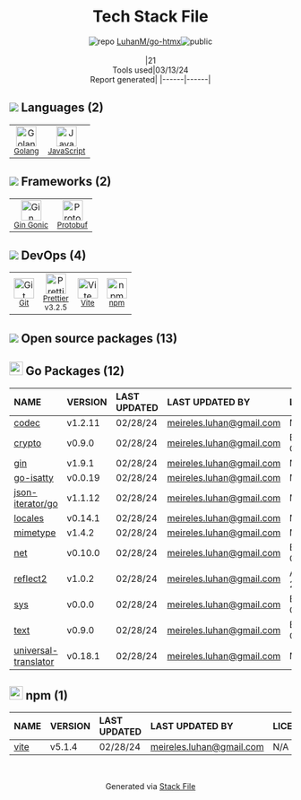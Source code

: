<!--
&lt;--- Readme.md Snippet without images Start ---&gt;
## Tech Stack
LuhanM/go-htmx is built on the following main stack:

- [Golang](http://golang.org/) – Languages
- [JavaScript](https://developer.mozilla.org/en-US/docs/Web/JavaScript) – Languages
- [Gin Gonic](https://gin-gonic.com/) – Frameworks (Full Stack)
- [Protobuf](https://developers.google.com/protocol-buffers/) – Serialization Frameworks
- [Prettier](https://prettier.io/) – Code Review
- [Vite](https://vitejs.dev/) – JS Build Tools / JS Task Runners

Full tech stack [here](/techstack.md)

&lt;--- Readme.md Snippet without images End ---&gt;

&lt;--- Readme.md Snippet with images Start ---&gt;
## Tech Stack
LuhanM/go-htmx is built on the following main stack:

- <img width='25' height='25' src='https://img.stackshare.io/service/1005/O6AczwfV_400x400.png' alt='Golang'/> [Golang](http://golang.org/) – Languages
- <img width='25' height='25' src='https://img.stackshare.io/service/1209/javascript.jpeg' alt='JavaScript'/> [JavaScript](https://developer.mozilla.org/en-US/docs/Web/JavaScript) – Languages
- <img width='25' height='25' src='https://img.stackshare.io/service/4221/7894478.png' alt='Gin Gonic'/> [Gin Gonic](https://gin-gonic.com/) – Frameworks (Full Stack)
- <img width='25' height='25' src='https://img.stackshare.io/service/4393/ma2jqJKH_400x400.png' alt='Protobuf'/> [Protobuf](https://developers.google.com/protocol-buffers/) – Serialization Frameworks
- <img width='25' height='25' src='https://img.stackshare.io/service/7035/default_66f265943abed56bcdbfca1c866a4261b1fbb063.jpg' alt='Prettier'/> [Prettier](https://prettier.io/) – Code Review
- <img width='25' height='25' src='https://img.stackshare.io/service/21547/default_1aeac791cde11ff66cc0b20dcc6144eeb185c905.png' alt='Vite'/> [Vite](https://vitejs.dev/) – JS Build Tools / JS Task Runners

Full tech stack [here](/techstack.md)

&lt;--- Readme.md Snippet with images End ---&gt;
-->
<div align="center">

# Tech Stack File
![](https://img.stackshare.io/repo.svg "repo") [LuhanM/go-htmx](https://github.com/LuhanM/go-htmx)![](https://img.stackshare.io/public_badge.svg "public")
<br/><br/>
|21<br/>Tools used|03/13/24 <br/>Report generated|
|------|------|
</div>

## <img src='https://img.stackshare.io/languages.svg'/> Languages (2)
<table><tr>
  <td align='center'>
  <img width='36' height='36' src='https://img.stackshare.io/service/1005/O6AczwfV_400x400.png' alt='Golang'>
  <br>
  <sub><a href="http://golang.org/">Golang</a></sub>
  <br>
  <sub></sub>
</td>

<td align='center'>
  <img width='36' height='36' src='https://img.stackshare.io/service/1209/javascript.jpeg' alt='JavaScript'>
  <br>
  <sub><a href="https://developer.mozilla.org/en-US/docs/Web/JavaScript">JavaScript</a></sub>
  <br>
  <sub></sub>
</td>

</tr>
</table>

## <img src='https://img.stackshare.io/frameworks.svg'/> Frameworks (2)
<table><tr>
  <td align='center'>
  <img width='36' height='36' src='https://img.stackshare.io/service/4221/7894478.png' alt='Gin Gonic'>
  <br>
  <sub><a href="https://gin-gonic.com/">Gin Gonic</a></sub>
  <br>
  <sub></sub>
</td>

<td align='center'>
  <img width='36' height='36' src='https://img.stackshare.io/service/4393/ma2jqJKH_400x400.png' alt='Protobuf'>
  <br>
  <sub><a href="https://developers.google.com/protocol-buffers/">Protobuf</a></sub>
  <br>
  <sub></sub>
</td>

</tr>
</table>

## <img src='https://img.stackshare.io/devops.svg'/> DevOps (4)
<table><tr>
  <td align='center'>
  <img width='36' height='36' src='https://img.stackshare.io/service/1046/git.png' alt='Git'>
  <br>
  <sub><a href="http://git-scm.com/">Git</a></sub>
  <br>
  <sub></sub>
</td>

<td align='center'>
  <img width='36' height='36' src='https://img.stackshare.io/service/7035/default_66f265943abed56bcdbfca1c866a4261b1fbb063.jpg' alt='Prettier'>
  <br>
  <sub><a href="https://prettier.io/">Prettier</a></sub>
  <br>
  <sub>v3.2.5</sub>
</td>

<td align='center'>
  <img width='36' height='36' src='https://img.stackshare.io/service/21547/default_1aeac791cde11ff66cc0b20dcc6144eeb185c905.png' alt='Vite'>
  <br>
  <sub><a href="https://vitejs.dev/">Vite</a></sub>
  <br>
  <sub></sub>
</td>

<td align='center'>
  <img width='36' height='36' src='https://img.stackshare.io/service/1120/lejvzrnlpb308aftn31u.png' alt='npm'>
  <br>
  <sub><a href="https://www.npmjs.com/">npm</a></sub>
  <br>
  <sub></sub>
</td>

</tr>
</table>


## <img src='https://img.stackshare.io/group.svg' /> Open source packages (13)</h2>

## <img width='24' height='24' src='https://img.stackshare.io/service/21112/default_1346bbda8fe03e4dce5601323a3ca47a10c1ae36.png'/> Go Packages (12)

|NAME|VERSION|LAST UPDATED|LAST UPDATED BY|LICENSE|VULNERABILITIES|
|:------|:------|:------|:------|:------|:------|
|[codec](https://pkg.go.dev/github.com/ugorji/go/codec)|v1.2.11|02/28/24|meireles.luhan@gmail.com |MIT|N/A|
|[crypto](https://pkg.go.dev/golang.org/x/crypto)|v0.9.0|02/28/24|meireles.luhan@gmail.com |BSD-3-Clause|N/A|
|[gin](https://pkg.go.dev/github.com/gin-gonic/gin)|v1.9.1|02/28/24|meireles.luhan@gmail.com |MIT|N/A|
|[go-isatty](https://pkg.go.dev/github.com/mattn/go-isatty)|v0.0.19|02/28/24|meireles.luhan@gmail.com |MIT|N/A|
|[json-iterator/go](https://pkg.go.dev/github.com/json-iterator/go)|v1.1.12|02/28/24|meireles.luhan@gmail.com |MIT|N/A|
|[locales](https://pkg.go.dev/github.com/go-playground/locales)|v0.14.1|02/28/24|meireles.luhan@gmail.com |MIT|N/A|
|[mimetype](https://pkg.go.dev/github.com/gabriel-vasile/mimetype)|v1.4.2|02/28/24|meireles.luhan@gmail.com |MIT|N/A|
|[net](https://pkg.go.dev/golang.org/x/net)|v0.10.0|02/28/24|meireles.luhan@gmail.com |BSD-3-Clause|N/A|
|[reflect2](https://pkg.go.dev/github.com/modern-go/reflect2)|v1.0.2|02/28/24|meireles.luhan@gmail.com |Apache-2.0|N/A|
|[sys](https://pkg.go.dev/golang.org/x/sys)|v0.0.0|02/28/24|meireles.luhan@gmail.com |BSD-3-Clause|N/A|
|[text](https://pkg.go.dev/golang.org/x/text)|v0.9.0|02/28/24|meireles.luhan@gmail.com |BSD-3-Clause|N/A|
|[universal-translator](https://pkg.go.dev/github.com/go-playground/universal-translator)|v0.18.1|02/28/24|meireles.luhan@gmail.com |MIT|N/A|


## <img width='24' height='24' src='https://img.stackshare.io/service/1120/lejvzrnlpb308aftn31u.png'/> npm (1)

|NAME|VERSION|LAST UPDATED|LAST UPDATED BY|LICENSE|VULNERABILITIES|
|:------|:------|:------|:------|:------|:------|
|[vite](https://www.npmjs.com/vite)|v5.1.4|02/28/24|meireles.luhan@gmail.com |N/A|N/A|

<br/>
<div align='center'>

Generated via [Stack File](https://github.com/marketplace/stack-file)
